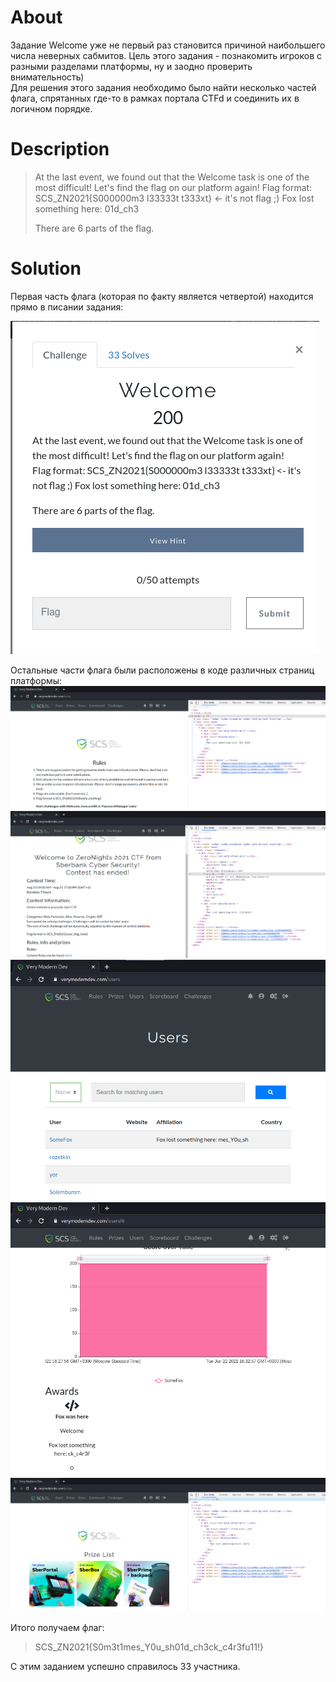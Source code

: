 # About

Задание Welcome уже не первый раз становится причиной наибольшего числа неверных сабмитов. Цель этого задания - познакомить игроков с разными разделами платформы, ну и заодно проверить внимательность)  
Для решения этого задания необходимо было найти несколько частей флага, спрятанных где-то в рамках портала CTFd и соединить их в логичном порядке.

# Description

> At the last event, we found out that the Welcome task is one of the most difficult! Let's find the flag on our platform again! Flag format: SCS_ZN2021{S000000m3 l33333t t333xt} <- it's not flag ;) Fox lost something here: 01d_ch3
> 
> There are 6 parts of the flag.

# Solution

Первая часть флага (которая по факту является четвертой) находится прямо в писании задания:  

[![Flag part 4](/Welcome/part4.png "Welcome, Part 4")](https://github.com/z0ok/ZN2021-SCS-WriteUps/blob/z0ok_parts/Welcome/part4.png)  

Остальные части флага были расположены в коде различных страниц платформы:  
[![Flag part 1](/Welcome/part1.png "Welcome, Part 1")](https://github.com/z0ok/ZN2021-SCS-WriteUps/blob/z0ok_parts/Welcome/part1.png)
[![Flag part 2](/Welcome/part2.png "Welcome, Part 2")](https://github.com/z0ok/ZN2021-SCS-WriteUps/blob/z0ok_parts/Welcome/part2.png)
[![Flag part 3](/Welcome/part3.png "Welcome, Part 3")](https://github.com/z0ok/ZN2021-SCS-WriteUps/blob/z0ok_parts/Welcome/part3.png)
[![Flag part 5](/Welcome/part5.png "Welcome, Part 5")](https://github.com/z0ok/ZN2021-SCS-WriteUps/blob/z0ok_parts/Welcome/part5.png)
[![Flag part 6](/Welcome/part6.png "Welcome, Part 6")](https://github.com/z0ok/ZN2021-SCS-WriteUps/blob/z0ok_parts/Welcome/part6.png)

Итого получаем флаг:  
> SCS_ZN2021{S0m3t1mes_Y0u_sh01d_ch3ck_c4r3fu11!}  

С этим заданием успешно справилось 33 участника. 
